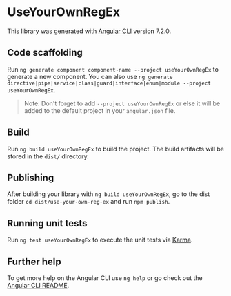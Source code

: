 # UseYourOwnRegEx

This library was generated with [Angular CLI](https://github.com/angular/angular-cli) version 7.2.0.

## Code scaffolding

Run `ng generate component component-name --project useYourOwnRegEx` to generate a new component. You can also use `ng generate directive|pipe|service|class|guard|interface|enum|module --project useYourOwnRegEx`.
> Note: Don't forget to add `--project useYourOwnRegEx` or else it will be added to the default project in your `angular.json` file. 

## Build

Run `ng build useYourOwnRegEx` to build the project. The build artifacts will be stored in the `dist/` directory.

## Publishing

After building your library with `ng build useYourOwnRegEx`, go to the dist folder `cd dist/use-your-own-reg-ex` and run `npm publish`.

## Running unit tests

Run `ng test useYourOwnRegEx` to execute the unit tests via [Karma](https://karma-runner.github.io).

## Further help

To get more help on the Angular CLI use `ng help` or go check out the [Angular CLI README](https://github.com/angular/angular-cli/blob/master/README.md).
